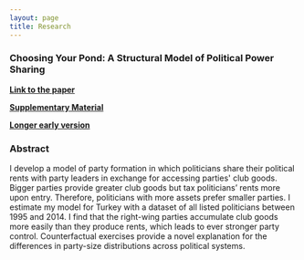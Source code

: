 ```yaml
---
layout: page
title: Research
---
```

### Choosing Your Pond: A Structural Model of Political Power Sharing ###



**[Link to the paper](https://selcencakir.github.io/img/Cakir_Pond_October2019.pdf)**

**[Supplementary Material](https://selcencakir.github.io/img/Pond_OnlineAppendix.pdf)**

**[Longer early version](https://selcencakir.github.io/img/Cakir_May2018.pdf)**

### Abstract  ###


I develop a model of party formation in which politicians share their political rents with party leaders in exchange for accessing parties' club goods. Bigger parties provide greater club goods but tax politicians’ rents more upon entry. Therefore, politicians with more assets prefer smaller parties. I estimate my model for Turkey with a dataset of all listed politicians between 1995 and 2014. I find that the right-wing parties accumulate club goods more easily than they produce rents, which leads to ever stronger party control. Counterfactual exercises provide a novel explanation for the differences in party-size distributions across political systems. 
